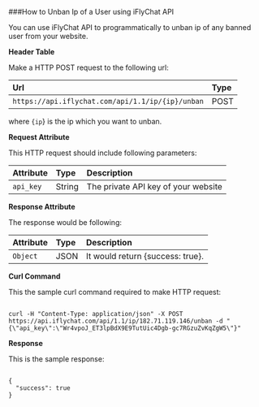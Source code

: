 ###How to Unban Ip of a User using iFlyChat API

You can use iFlyChat API to programmatically to unban ip of any banned user from your website.

**Header Table**

Make a HTTP POST request to the following url:

| Url        | Type           |
| :------------- |:------------- |
| `https://api.iflychat.com/api/1.1/ip/{ip}/unban` | POST |

where `{ip`} is the ip which you want to unban.

**Request Attribute**

This HTTP request should include following parameters:

| Attribute        | Type          | Description |
| :------------- |:------------- | :-------------|
| `api_key` | String | The private API key of your website |

**Response Attribute**

The response would be following:

| Attribute        | Type          | Description |
| :------------- |:------------- | :-------------|
| `Object` | JSON | It would return {success: true}. |

**Curl Command**

This the sample curl command required to make HTTP request:

~~~

curl -H "Content-Type: application/json" -X POST https://api.iflychat.com/api/1.1/ip/182.71.119.146/unban -d "{\"api_key\":\"Wr4vpoJ_ET3lpBdX9E9TutUic4Dgb-gc7RGzuZvKqZgW5\"}"

~~~

**Response**

This is the sample response:

~~~

{
  "success": true
}

~~~
